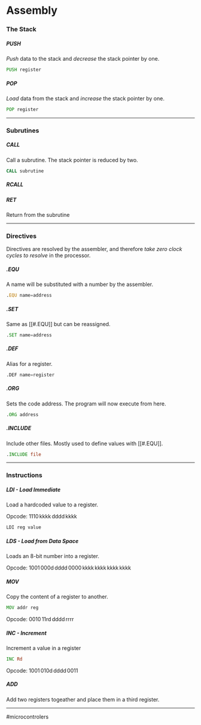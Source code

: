 # Assembly

### The Stack

##### PUSH
*Push* data to the stack and *decrease* the stack pointer by one.

```asm
PUSH register
```

##### POP
*Load* data from the stack and *increase* the stack pointer by one.

```asm
POP register
```

---

### Subrutines

##### CALL
Call a subrutine. The stack pointer is reduced by two.

```asm
CALL subrutine
```

##### RCALL


##### RET
Return from the subrutine

---

### Directives
Directives are resolved by the assembler, and therefore *take zero clock cycles to resolve* in the processor.

##### .EQU
A name will be substituted with a number by the assembler.

```asm
.EQU name=address
```

##### .SET
Same as [[#.EQU]] but can be reassigned.

```asm
.SET name=address
```

##### .DEF
Alias for a register.

```asm
.DEF name=register
```

##### .ORG
Sets the code address. The program will now execute from here.

```asm
.ORG address
```

##### .INCLUDE
Include other files. Mostly used to define values with [[#.EQU]].

```asm
.INCLUDE file
```

---

### Instructions

##### LDI - Load Immediate
Load a hardcoded value to a register.

Opcode: $1110\,\text{kkkk}\,\text{dddd}\,\text{kkkk}$

```asm
LDI reg value
```

##### LDS - Load from Data Space
Loads an 8-bit number into a register.


Opcode: $1001\,000\text{d}\,\text{dddd}\,0000\,\text{kkkk}\,\text{kkkk}\,\text{kkkk}\,\text{kkkk}$

##### MOV
Copy the content of a register to another.

```asm
MOV addr reg
```
Opcode: $0010\,11\text{rd}\,\text{dddd}\,\text{rrrr}$

##### INC - Increment
Increment a value in a register

```asm
INC Rd
```

Opcode: $1001\,010\text{d}\,\text{dddd}\,0011$

##### ADD
Add two registers togeather and place them in a third register.

---
#microcontrolers 
